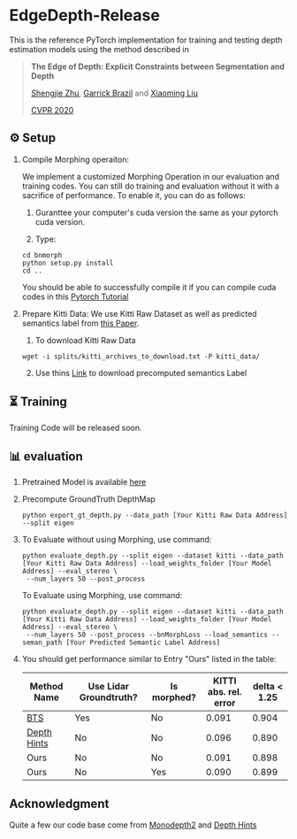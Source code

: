 # EdgeDepth-Release

This is the reference PyTorch implementation for training and testing depth estimation models using the method described in

> **The Edge of Depth: Explicit Constraints between Segmentation and Depth**
>
> [Shengjie Zhu](https://scholar.google.com/citations?user=4hHEXZkAAAAJ&hl=en), [Garrick Brazil](https://garrickbrazil.com/) and [Xiaoming Liu](https://www.cse.msu.edu/~liuxm/index2.html)
>
> [CVPR 2020](https://arxiv.org/abs/2004.00171)

## ⚙️ Setup
1. Compile Morphing operaiton: 

	We implement a customized Morphing Operation in our evaluation and training codes. You can still do training and evaluation without it with a sacrifice of performance. To enable it, you can do as follows:

	1. Guranttee your computer's cuda version the same as your pytorch cuda version.

	2. Type:
	```shell
	cd bnmorph
	python setup.py install
	cd ..
	```

	You should be able to successfully compile it if you can compile cuda codes in this [Pytorch Tutorial](https://github.com/pytorch/extension-cpp)

2. Prepare Kitti Data:
	We use Kitti Raw Dataset as well as predicted semantics label from [this Paper](http://openaccess.thecvf.com/content_CVPR_2019/papers/Zhu_Improving_Semantic_Segmentation_via_Video_Propagation_and_Label_Relaxation_CVPR_2019_paper.pdf).
	1. To download Kitti Raw Data
	```shell
	wget -i splits/kitti_archives_to_download.txt -P kitti_data/
	```

	2. Use thins [Link](https://drive.google.com/file/d/1OWBLheukaMiv_LfAgrSCmGEE9GBQb4yK/view?usp=sharing) to download precomputed semantics Label


## ⏳ Training
Training Code will be released soon.

## 📊 evaluation
1. Pretrained Model is available [here](https://drive.google.com/file/d/1Wu2oyoKqsvNHTMoDZF4wbek2gS9RAF2w/view?usp=sharing)

2. Precompute GroundTruth DepthMap
	```shell
	python export_gt_depth.py --data_path [Your Kitti Raw Data Address] --split eigen
	```

3. To Evaluate without using Morphing, use command:
	```shell
	python evaluate_depth.py --split eigen --dataset kitti --data_path [Your Kitti Raw Data Address] --load_weights_folder [Your Model Address] --eval_stereo \
	 --num_layers 50 --post_process
	```

	To Evaluate using Morphing, use command:
	```shell
	python evaluate_depth.py --split eigen --dataset kitti --data_path [Your Kitti Raw Data Address] --load_weights_folder [Your Model Address] --eval_stereo \
	 --num_layers 50 --post_process --bnMorphLoss --load_semantics --seman_path [Your Predicted Semantic Label Address]
	```

4. You should get performance similar to Entry "Ours" listed in the table:

	| Method Name     | Use Lidar Groundtruth? | Is morphed?  | KITTI abs. rel. error |  delta < 1.25  |
	|-----------------|----------------|--------------|-----------------------|----------------|
	|[BTS](https://arxiv.org/pdf/1907.10326.pdf)              | Yes            | No           | 0.091                | 0.904           |
	|[Depth Hints](http://openaccess.thecvf.com/content_ICCV_2019/papers/Watson_Self-Supervised_Monocular_Depth_Hints_ICCV_2019_paper.pdf)              | No            | No           | 0.096                | 0.890           |
	|Ours              | No            | No           | 0.091                | 0.898           |
	|Ours              | No            | Yes           | 0.090                | 0.899           |


## Acknowledgment
Quite a few our code base come from [Monodepth2](https://github.com/nianticlabs/monodepth2) and [Depth Hints](https://github.com/nianticlabs/depth-hints)